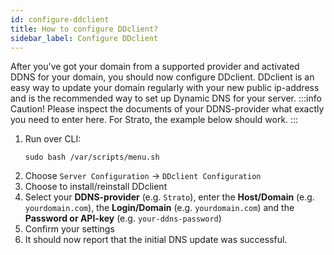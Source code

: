 ```yaml
---
id: configure-ddclient
title: How to configure DDclient?
sidebar_label: Configure DDclient
---
```


After you've got your domain from a supported provider and activated DDNS for your domain, you should now configure DDclient. DDclient is an easy way to update your domain regularly with your new public ip-address and is the recommended way to set up Dynamic DNS for your server. 
:::info Caution!
Please inspect the documents of your DDNS-provider what exactly you need to enter here. For Strato, the example below should work.
:::
1. Run over CLI:
    ```shell
    sudo bash /var/scripts/menu.sh
    ```
1. Choose `Server Configuration` -> `DDclient Configuration`
1. Choose to install/reinstall DDclient
1. Select your **DDNS-provider** (e.g. `Strato`), enter the **Host/Domain** (e.g. `yourdomain.com`), the **Login/Domain** (e.g. `yourdomain.com`) and the **Password or API-key** (e.g. `your-ddns-password`)
1. Confirm your settings 
1. It should now report that the initial DNS update was successful.